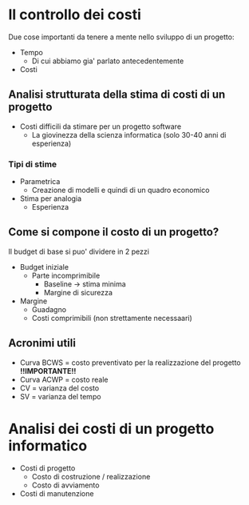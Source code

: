 # Il controllo dei costi

Due cose importanti da tenere a mente nello sviluppo di un progetto:

- Tempo
  - Di cui abbiamo gia' parlato antecedentemente
- Costi

## Analisi strutturata della stima di costi di un progetto

- Costi difficili da stimare per un progetto software
  - La giovinezza della scienza informatica (solo 30-40 anni di esperienza)

### Tipi di stime

- Parametrica
  - Creazione di modelli e quindi di un quadro economico
- Stima per analogia
  - Esperienza

## Come si compone il costo di un progetto?

Il budget di base si puo' dividere in 2 pezzi

- Budget iniziale
  - Parte incomprimibile
    - Baseline -> stima minima
    - Margine di sicurezza
- Margine
  - Guadagno
  - Costi comprimibili (non strettamente necessaari)

## Acronimi utili

- Curva BCWS = costo preventivato per la realizzazione del progetto **!!IMPORTANTE!!**
- Curva ACWP = costo reale
- CV = varianza del costo
- SV = varianza del tempo

# Analisi dei costi di un progetto informatico

- Costi di progetto
  - Costo di costruzione / realizzazione
  - Costo di avviamento
- Costi di manutenzione
